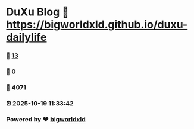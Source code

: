 # DuXu Blog :link: https://bigworldxld.github.io/duxu-dailylife 
### :page_facing_up: [13](https://bigworldxld.github.io/duxu-dailylife/tag.html) 
### :speech_balloon: 0 
### :hibiscus: 4071 
### :alarm_clock: 2025-10-19 11:33:42 
### Powered by :heart: [bigworldxld](https://bigworldxld.github.io/)
